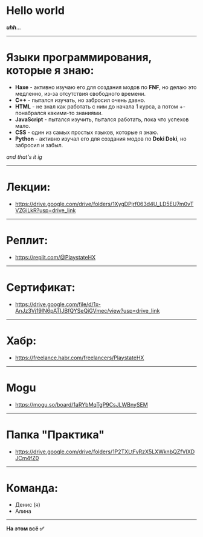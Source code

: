 # Hello world
***uhh***...
____
# Языки программирования, которые я знаю:
- **Haxe** - активно изучаю его для создания модов по **FNF**, но делаю это медленно, из-за отсутствия свободного времени.
- **C++** - пытался изучать, но забросил очень давно.
- **HTML** - не знал как работать с ним до начала 1 курса, а потом +- понабрался какими-то знаниями.
- **JavaScript** - пытался изучить, пытался работать, пока что успехов мало.
- **CSS** - один из самых простых языков, которые я знаю.
- **Python** - активно изучал его для создания модов по **Doki Doki**, но забросил и забыл.

*and that's it ig*
____
# Лекции:
- https://drive.google.com/drive/folders/1XygDPjrf063d4U_LD5EU7m0vTVZGiLkR?usp=drive_link
____
# Реплит:
- https://replit.com/@PlaystateHX
____
# Сертификат:
- https://drive.google.com/file/d/1x-AnJz3Vj19lN6pATIJBfQYSeQiGVmec/view?usp=drive_link
____
# Хабр:
- https://freelance.habr.com/freelancers/PlaystateHX
____
# Mogu
- https://mogu.so/board/1aRYbMqTgP9CsJLWBnySEM
____
# Папка "Практика"
- https://drive.google.com/drive/folders/1P2TXLtFvRzX5LXWknbQZfVIXDJCm4fZ0
____
# Команда:
- Денис (я)
- Алина
____
**На этом всё ✅**
